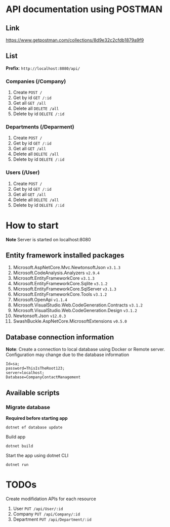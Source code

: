 # API documentation using POSTMAN
## Link
https://www.getpostman.com/collections/8d9e32c2cfdb1879a9f9

## List
**Prefix**: `http://localhost:8080/api/`
### Companies (/Company)
1. Create `POST /`
2. Get by id `GET /:id`
3. Get all `GET /all`
4. Delete all `DELETE /all`
5. Delete by id `DELETE /:id`

### Departments (/Deparment)
1. Create `POST /`
2. Get by id `GET /:id`
3. Get all `GET /all`
4. Delete all `DELETE /all`
5. Delete by id `DELETE /:id`

### Users (/User)
1. Create `POST /`
2. Get by id `GET /:id`
3. Get all `GET /all`
4. Delete all `DELETE /all`
5. Delete by id `DELETE /:id`

# How to start
**Note** Server is started on localhost:8080
## Entity framework installed packages
1. Microsoft.AspNetCore.Mvc.NewtonsoftJson `v3.1.3`
2. Microsoft.CodeAnalysis.Analyzers `v2.9.4`
3. Microsoft.EntityFrameworkCore `v3.1.3`
4. Microsoft.EntityFrameworkCore.Sqlite `v3.1.2`
5. Microsoft.EntityFrameworkCore.SqlServer `v3.1.3`
6. Microsoft.EntityFrameworkCore.Tools `v3.1.2`
7. Microsoft.OpenApi `v1.1.4`
8. Microsoft.VisualStudio.Web.CodeGeneration.Contracts `v3.1.2`
9. Microsoft.VisualStudio.Web.CodeGeneration.Design `v3.1.2`
10. Newtonsoft.Json `v12.0.3`
11. SwashBuckle.AspNetCore.MicrosoftExtensions `v0.5.0`

## Database connection information
**Note**: Create a connection to local database using Docker or Remote server. Configuration may change due to the database information
```
Id=sa;
password=ThisIsTheRoot123;
server=localhost;
Database=CompanyContactManagement
```

## Available scripts
### Migrate database
**Required before starting app**
```
dotnet ef database update
```

Build app
```
dotnet build
```

Start the app using dotnet CLI
```
dotnet run
```


# TODOs
Create modifidation APIs for each resource
1. User `PUT /api/User/:id`
2. Company `PUT /api/Company/:id`
3. Department `PUT /api/Department/:id`